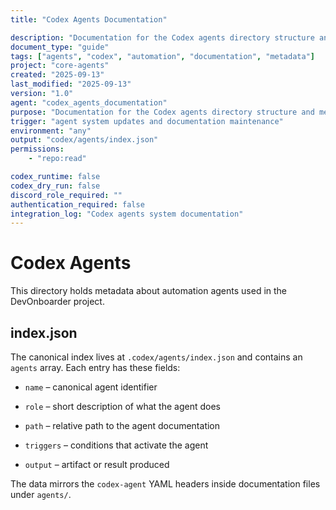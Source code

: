 ```yaml
---
title: "Codex Agents Documentation"

description: "Documentation for the Codex agents directory structure and metadata format including index.json structure"
document_type: "guide"
tags: ["agents", "codex", "automation", "documentation", "metadata"]
project: "core-agents"
created: "2025-09-13"
last_modified: "2025-09-13"
version: "1.0"
agent: "codex_agents_documentation"
purpose: "Documentation for the Codex agents directory structure and metadata format"
trigger: "agent system updates and documentation maintenance"
environment: "any"
output: "codex/agents/index.json"
permissions:
    - "repo:read"

codex_runtime: false
codex_dry_run: false
discord_role_required: ""
authentication_required: false
integration_log: "Codex agents system documentation"
---
```


# Codex Agents

This directory holds metadata about automation agents used in the DevOnboarder project.

## index.json

The canonical index lives at `.codex/agents/index.json` and contains an
`agents` array. Each entry has these fields:

- `name` – canonical agent identifier

- `role` – short description of what the agent does

- `path` – relative path to the agent documentation

- `triggers` – conditions that activate the agent

- `output` – artifact or result produced

The data mirrors the `codex-agent` YAML headers inside documentation files under `agents/`.
